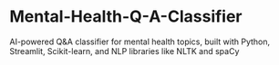 # Mental-Health-Q-A-Classifier
AI-powered Q&amp;A classifier for mental health topics, built with Python, Streamlit, Scikit-learn, and NLP libraries like NLTK and spaCy
